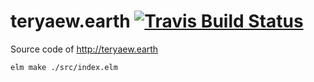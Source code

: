 # teryaew.earth [![Travis Build Status][travis-img]][travis]

[travis-img]: https://img.shields.io/travis/teryaew/teryaew.earth/master.svg
[travis]:     https://travis-ci.org/teryaew/teryaew.earth?branch=master

Source code of http://teryaew.earth

```
elm make ./src/index.elm
```
